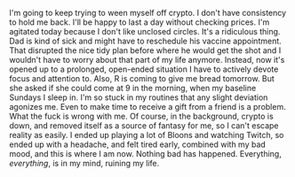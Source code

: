 I'm going to keep trying to ween myself off crypto. I don't have consistency to hold me back. I'll be happy to last a day without checking prices. I'm agitated today because I don't like unclosed circles. It's a ridiculous thing. Dad is kind of sick and might have to reschedule his vaccine appointment. That disrupted the nice tidy plan before where he would get the shot and I wouldn't have to worry about that part of my life anymore. Instead, now it's opened up to a prolonged, open-ended situation I have to actively devote focus and attention to. Also, R is coming to give me bread tomorrow. But she asked if she could come at 9 in the morning, when my baseline Sundays I sleep in. I'm so stuck in my routines that any slight deviation agonizes me. Even to make time to receive a gift from a friend is a problem. What the fuck is wrong with me. Of course, in the background, crypto is down, and removed itself as a source of fantasy for me, so I can't escape reality as easily. I ended up playing a lot of Bloons and watching Twitch, so ended up with a headache, and felt tired early, combined with my bad mood, and this is where I am now. Nothing bad has happened. Everything, *everything*, is in my mind, ruining my life.
